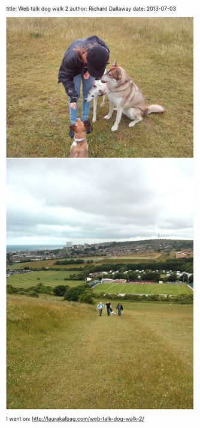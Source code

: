
title: Web talk dog walk 2
author: Richard Dallaway
date: 2013-07-03

<div><a href="/media/IMG_20130703_095548.jpg"><img src="/media/IMG_20130703_095548.jpg.500.jpg" width="500" height="375"/></a></div><div><a href="/media/IMG_20130703_095452.jpg"><img src="/media/IMG_20130703_095452.jpg.500.jpg" width="500" height="667"/></a></div>

I went on: http://laurakalbag.com/web-talk-dog-walk-2/
   
    